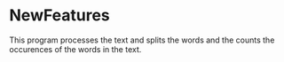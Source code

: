 # NewFeatures
This program processes the text and splits the words and the counts the occurences of the words in the text.
